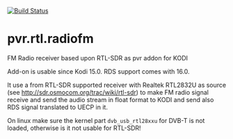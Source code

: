 [![Build Status](https://travis-ci.com/AlwinEsch/pvr.rtl.radiofm.svg?branch=Matrix)](https://travis-ci.com/AlwinEsch/pvr.rtl.radiofm/branches)

# pvr.rtl.radiofm
FM Radio receiver based upon RTL-SDR as pvr addon for KODI

Add-on is usable since Kodi 15.0. RDS support comes with 16.0.

It use a from RTL-SDR supported receiver with Realtek RTL2832U as source (see http://sdr.osmocom.org/trac/wiki/rtl-sdr)
to make FM radio signal receive and send the audio stream in float format to KODI and send also RDS signal translated
to UECP in it.

On linux make sure the kernel part ```dvb_usb_rtl28xxu``` for DVB-T is not loaded, otherwise is it not usable for RTL-SDR!

